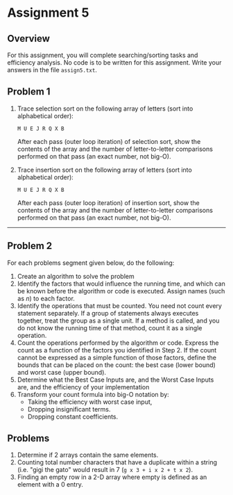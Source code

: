 # Assignment 5

## Overview

For this assignment, you will complete searching/sorting tasks and efficiency analysis. No code is to be written for this assignment. Write your answers in the file `assign5.txt`.

## Problem 1

1. Trace selection sort on the following array of letters (sort into alphabetical order):

   ```
   M U E J R Q X B
   ```

   After each pass (outer loop iteration) of selection sort, show the contents of the array and the number of letter-to-letter comparisons performed on that pass (an exact number, not big-O).

2. Trace insertion sort on the following array of letters (sort into alphabetical order):

   ```
   M U E J R Q X B
   ```

   After each pass (outer loop iteration) of insertion sort, show the contents of the array and the number of letter-to-letter comparisons performed on that pass (an exact number, not big-O).

---

## Problem 2

For each problems segment given below, do the following:

1. Create an algorithm to solve the problem
2. Identify the factors that would influence the running time, and which can be known before the algorithm or code is executed. Assign names (such as _n_) to each factor.
3. Identify the operations that must be counted. You need not count every statement separately. If a group of statements always executes together, treat the group as a single unit. If a method is called, and you do not know the running time of that method, count it as a single operation.
4. Count the operations performed by the algorithm or code. Express the count as a function of the factors you identified in Step 2. If the count cannot be expressed as a simple function of those factors, define the bounds that can be placed on the count: the best case (lower bound) and worst case (upper bound).
5. Determine what the Best Case Inputs are, and the Worst Case Inputs are, and the efficiency of your implementation
6. Transform your count formula into big-O notation by:
   -  Taking the efficiency with worst case input,
   -  Dropping insignificant terms.
   -  Dropping constant coefficients.

## Problems

1. Determine if 2 arrays contain the same elements.
2. Counting total number characters that have a duplicate within a string (i.e. "gigi the gato" would result in 7 (`g x 3 + i x 2 + t x 2`).
3. Finding an empty row in a 2-D array where empty is defined as an element with a 0 entry.

